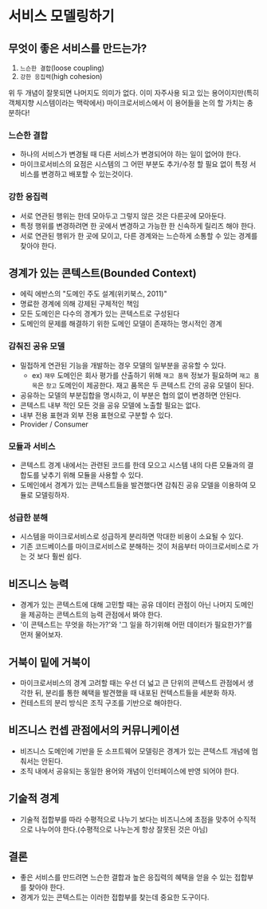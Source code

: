 # 서비스 모델링하기

## 무엇이 좋은 서비스를 만드는가?
1. `느슨한 결합`(loose coupling)
2. `강한 응집력`(high cohesion)

위 두 개념이 잘못되면 나머지도 의미가 없다. 이미 자주사용 되고 있는 용어이지만(특히 객체지향 시스템이라는 맥락에서) 마이크로서비스에서 이 용어들을 논의 할 가치는 충분하다!

### 느슨한 결합
- 하나의 서비스가 변경될 때 다른 서비스가 변경되어야 하는 일이 없어야 한다.
- 마이크로서비스의 요점은 시스템의 그 어떤 부분도 추가/수정 할 필요 없이 특정 서비스를 변경하고 배포할 수 있는것이다.

### 강한 응집력
- 서로 연관된 행위는 한데 모아두고 그렇지 않은 것은 다른곳에 모아둔다.
- 특정 행위를 변경하려면 한 곳에서 변경하고 가능한 한 신속하게 릴리즈 해야 한다.
- 서로 연관된 행위가 한 곳에 모이고, 다른 경계와는 느슨하게 소통할 수 있는 경계를  찾아야 한다. 

## 경계가 있는 콘텍스트(Bounded Context)
- 에릭 에반스의 "도메인 주도 설계(위키북스, 2011)"
- 명료한 경계에 의해 강제된 구체적인 책임
- 모든 도메인은 다수의 경계가 있는 콘텍스트로 구성된다
- 도메인의 문제를 해결하기 위한 도메인 모델이 존재하는 명시적인 경계

### 감춰진 공유 모델
- 밀접하게 연관된 기능을 개발하는 경우 모델의 일부분을 공유할 수 있다.
    - ex) `재무` 도메인은 회사 평가를 산출하기 위해 `재고 품목` 정보가 필요하며 `재고 품목`은 `창고` 도메인이 제공한다. 재고 품목은 두 콘텍스트 간의 공유 모델이 된다.
- 공유하는 모델의 부분집합을 명시하고, 이 부분은 협의 없이 변경하면 안된다.
- 콘텍스트 내부 적인 모든 것을 공유 모델에 노출할 필요는 없다.
- 내부 전용 표현과 외부 전용 표현으로 구분할 수 있다.
- Provider / Consumer

### 모듈과 서비스
- 콘텍스트 경계 내에서는 관련된 코드를 한데 모으고 시스템 내의 다른 모듈과의 결합도를 낮추기 위해 모듈을 사용할 수 있다.
- 도메인에서 경계가 있는 콘텍스트들을 발견했다면 감춰진 공유 모델을 이용하여 모듈로 모델링하자.

### 성급한 분해
- 시스템을 마이크로서비스로 성급하게 분리하면 막대한 비용이 소요될 수 있다.
- 기존 코드베이스를 마이크로서비스로 분해하는 것이 처음부터 마이크로서비스로 가는 것 보다 훨씬 쉽다.

## 비즈니스 능력
- 경계가 있는 콘텍스트에 대해 고민할 때는 공유 데이터 관점이 아닌 나머지 도메인을 제공하는 콘텍스트의 능력 관점에서 봐야 한다.
- '이 콘텍스트는 무엇을 하는가?'와 '그 일을 하기위해 어떤 데이터가 필요한가?'를 먼저 물어보자.

## 거북이 밑에 거북이
- 마이크로서비스의 경계 고려할 때는 우선 더 넓고 큰 단위의 콘텍스트 관점에서 생각한 뒤, 분리를 통한 혜택을 발견했을 때 내포된 컨텍스트들을 세분화 하자.
- 컨테스트의 분리 방식은 조직 구조를 기반으로 해야한다.

## 비즈니스 컨셉 관점에서의 커뮤니케이션
- 비즈니스 도메인에 기반을 둔 소프트웨어 모델링은 경계가 있는 콘텍스트 개념에 멈춰서는 안된다. 
- 조직 내에서 공유되는 동일한 용어와 개념이 인터페이스에 반영 되어야 한다.

## 기술적 경계
- 기술적 접합부를 따라 수평적으로 나누기 보다는 비즈니스에 초점을 맞추어 수직적으로 나누어야 한다.(수평적으로 나누는게 항상 잘못된 것은 아님)

## 결론
- 좋은 서비스를 만드려면 느슨한 결합과 높은 응집력의 혜택을 얻을 수 있는 접합부를 찾아야 한다.
- 경계가 있는 콘텍스트는 이러한 접합부를 찾는데 중요한 도구이다.
